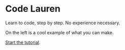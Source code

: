# Code Lauren

Learn to code, step by step. No experience necessary.

On the left is a cool example of what you can make.

<a onclick="return sidebar.load('tutorial1')" href="">Start the tutorial</a>.
